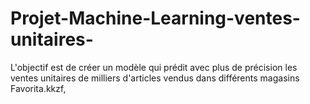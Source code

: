 # Projet-Machine-Learning-ventes-unitaires-
L'objectif est de créer un modèle qui prédit avec plus de précision les ventes unitaires de milliers d'articles vendus dans différents magasins Favorita.kkzf,
